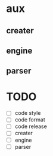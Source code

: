 # aux
## creater
## engine
## parser
# TODO
- [ ] code style
- [ ] code format
- [ ] code release
- [ ] creater
- [ ] engine
- [ ] parser